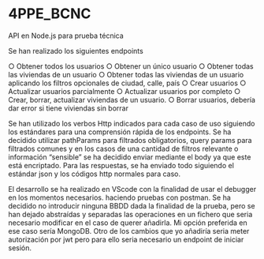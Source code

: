 # 4PPE_BCNC
 API en Node.js para prueba técnica


Se han realizado los siguientes endpoints 

○ Obtener todos los usuarios
○ Obtener un único usuario
○ Obtener todas las viviendas de un usuario
○ Obtener todas las viviendas de un usuario aplicando los filtros opcionales de ciudad, calle, país
○ Crear usuarios
○ Actualizar usuarios parcialmente
○ Actualizar usuarios por completo
○ Crear, borrar, actualizar viviendas de un usuario.
○ Borrar usuarios, debería dar error si tiene viviendas sin borrar



Se han utilizado los verbos Http indicados para cada caso de uso siguiendo los estándares para una comprensión rápida de los endpoints.
Se ha decidido utilizar pathParams para filtrados obligatorios, query params para filtrados comunes y en los casos de una cantidad de filtros relevante o información “sensible” se ha decidido enviar mediante el body ya que este está encriptado.
Para las respuestas, se ha enviado todo siguiendo el estándar json y los códigos http normales para caso.

El desarrollo se ha realizado en VScode con la finalidad de usar el debugger en los momentos necesarios. haciendo pruebas con postman.
Se ha decidido no introducir ninguna BBDD dada la finalidad de la prueba, pero se han dejado abstraídas y separadas las operaciones en un fichero que seria necesario modificar en el caso de querer añadirla. Mi opción preferida en ese caso sería MongoDB.
Otro de los cambios que yo añadiría seria meter autorización por jwt pero para ello seria necesario un endpoint de iniciar sesión.

